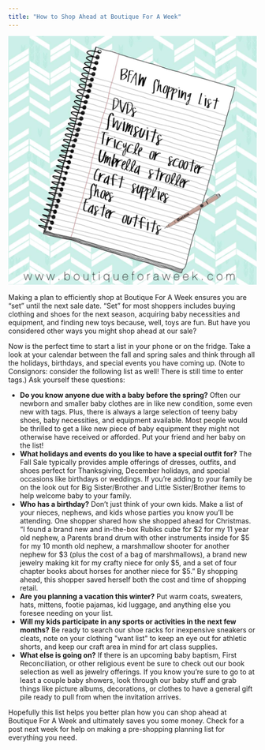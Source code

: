 ```yaml
---
title: "How to Shop Ahead at Boutique For A Week"
---
```


![](/img/blog/28468671_10155098911840836_4481194758672220160_o.jpg)

Making a plan to efficiently shop at Boutique For A Week ensures you are “set” until the next sale date. “Set” for most shoppers includes buying clothing and shoes for the next season, acquiring baby necessities and equipment, and finding new toys because, well, toys are fun. But have you considered other ways you might shop ahead at our sale?

Now is the perfect time to start a list in your phone or on the fridge. Take a look at your calendar between the fall and spring sales and think through all the holidays, birthdays, and special events you have coming up. (Note to Consignors: consider the following list as well! There is still time to enter tags.) Ask yourself these questions:

* **Do you know anyone due with a baby before the spring?** Often our newborn and smaller baby clothes are in like new condition, some even new with tags. Plus, there is always a large selection of teeny baby shoes, baby necessities, and equipment available. Most people would be thrilled to get a like new piece of baby equipment they might not otherwise have received or afforded. Put your friend and her baby on the list!
* **What holidays and events do you like to have a special outfit for?** The Fall Sale typically provides ample offerings of dresses, outfits, and shoes perfect for Thanksgiving, December holidays, and special occasions like birthdays or weddings. If you’re adding to your family be on the look out for Big Sister/Brother and Little Sister/Brother items to help welcome baby to your family.
* **Who has a birthday?** Don’t just think of your own kids. Make a list of your nieces, nephews, and kids whose parties you know you’ll be attending. One shopper shared how she shopped ahead for Christmas. “I found a brand new and in-the-box Rubiks cube for $2 for my 11 year old nephew, a Parents brand drum with other instruments inside for $5 for my 10 month old nephew, a marshmallow shooter for another nephew for $3 (plus the cost of a bag of marshmallows), a brand new jewelry making kit for my crafty niece for only $5, and a set of four chapter books about horses for another niece for $5.” By shopping ahead, this shopper saved herself both the cost and time of shopping retail.
* **Are you planning a vacation this winter?** Put warm coats, sweaters, hats, mittens, footie pajamas, kid luggage, and anything else you foresee needing on your list.
* **Will my kids participate in any sports or activities in the next few months?** Be ready to search our shoe racks for inexpensive sneakers or cleats, note on your clothing "want list" to keep an eye out for athletic shorts, and keep our craft area in mind for art class supplies.
* **What else is going on?** If there is an upcoming baby baptism, First Reconciliation, or other religious event be sure to check out our book selection as well as jewelry offerings. If you know you’re sure to go to at least a couple baby showers, look through our baby stuff and grab things like picture albums, decorations, or clothes to have a general gift pile ready to pull from when the invitation arrives.

Hopefully this list helps you better plan how you can shop ahead at Boutique For A Week and ultimately saves you some money. Check for a post next week for help on making a pre-shopping planning list for everything you need.
